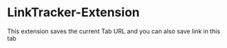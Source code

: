 # LinkTracker-Extension
This extension saves the current Tab URL
and you can also save link in this tab

